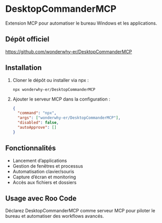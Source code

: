 # DesktopCommanderMCP

Extension MCP pour automatiser le bureau Windows et les applications.

## Dépôt officiel
https://github.com/wonderwhy-er/DesktopCommanderMCP

## Installation

1. Cloner le dépôt ou installer via npx :
   ```
   npx wonderwhy-er/DesktopCommanderMCP
   ```
2. Ajouter le serveur MCP dans la configuration :
   ```json
   {
     "command": "npx",
     "args": ["wonderwhy-er/DesktopCommanderMCP"],
     "disabled": false,
     "autoApprove": []
   }
   ```

## Fonctionnalités

- Lancement d’applications
- Gestion de fenêtres et processus
- Automatisation clavier/souris
- Capture d’écran et monitoring
- Accès aux fichiers et dossiers

## Usage avec Roo Code

Déclarez DesktopCommanderMCP comme serveur MCP pour piloter le bureau et automatiser des workflows avancés.
